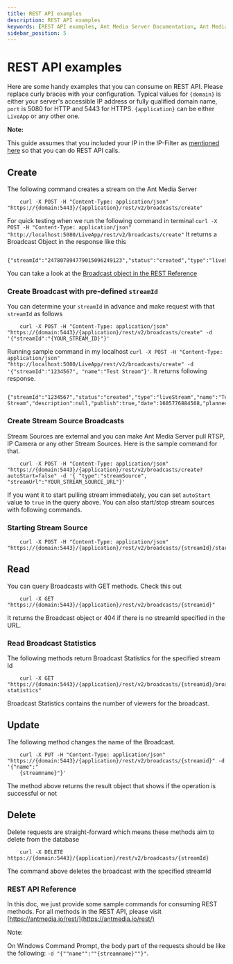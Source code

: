```yaml
---
title: REST API examples 
description: REST API examples
keywords: [REST API examples, Ant Media Server Documentation, Ant Media Server Tutorials]
sidebar_position: 5
---
```


# REST API examples

Here are some handy examples that you can consume on REST API. Please replace curly braces with your configuration. Typical values for ```{domain}``` is either your server's accessible IP address or fully qualified domain name, ```port``` is 5080 for HTTP and 5443 for HTTPS. ```{application}``` can be either ```LiveApp``` or any other one.

**Note:**

This guide assumes that you included your IP in the IP-Filter as [mentioned here](https://antmedia.io/docs/guides/developer-sdk-and-api/rest-api-guide/securing-rest-apis/#ip-filter-for-the-web-panel) so that you can do REST API calls.

Create
------

The following command creates a stream on the Ant Media Server
```
    curl -X POST -H "Content-Type: application/json" "https://{domain:5443}/{application}/rest/v2/broadcasts/create"
```
For quick testing when we run the following command in terminal ```curl -X POST -H "Content-Type: application/json" "http://localhost:5080/LiveApp/rest/v2/broadcasts/create"``` It returns a Broadcast Object in the response like this
```
    {"streamId":"247807894779015096249123","status":"created","type":"liveStream","name":null,"description":null,"publish":true,"date":1605776243606,"plannedStartDate":0,"plannedEndDate":0,"duration":0,"endPointList":null,"publicStream":true,"is360":false,"listenerHookURL":null,"category":null,"ipAddr":null,"username":null,"password":null,"quality":null,"speed":0.0,"streamUrl":null,"originAdress":"127.0.0.1","mp4Enabled":0,"webMEnabled":0,"expireDurationMS":0,"rtmpURL":"rtmp://127.0.0.1/LiveApp/247807894779015096249123","zombi":false,"pendingPacketSize":0,"hlsViewerCount":0,"webRTCViewerCount":0,"rtmpViewerCount":0,"startTime":0,"receivedBytes":0,"bitrate":0,"userAgent":"N/A","latitude":null,"longitude":null,"altitude":null,"mainTrackStreamId":null,"subTrackStreamIds":null,"absoluteStartTimeMs":0,"webRTCViewerLimit":-1,"hlsViewerLimit":-1}
```
You can take a look at the [Broadcast object in the REST Reference](https://antmedia.io/rest/)

### Create Broadcast with pre-defined ```streamId```

You can determine your ```streamId``` in advance and make request with that ```streamId``` as follows
```
    curl -X POST -H "Content-Type: application/json" "https://{domain:5443}/{application}/rest/v2/broadcasts/create" -d '{"streamId":"{YOUR_STREAM_ID}"}'
```
Running sample command in my localhost ```curl -X POST -H "Content-Type: application/json" "http://localhost:5080/LiveApp/rest/v2/broadcasts/create" -d '{"streamId":"1234567", "name":"Test Stream"}'```. It returns following response.
```
    {"streamId":"1234567","status":"created","type":"liveStream","name":"Test Stream","description":null,"publish":true,"date":1605776884508,"plannedStartDate":0,"plannedEndDate":0,"duration":0,"endPointList":null,"publicStream":true,"is360":false,"listenerHookURL":null,"category":null,"ipAddr":null,"username":null,"password":null,"quality":null,"speed":0.0,"streamUrl":null,"originAdress":"127.0.0.1","mp4Enabled":0,"webMEnabled":0,"expireDurationMS":0,"rtmpURL":"rtmp://127.0.0.1/LiveApp/1234567","zombi":false,"pendingPacketSize":0,"hlsViewerCount":0,"webRTCViewerCount":0,"rtmpViewerCount":0,"startTime":0,"receivedBytes":0,"bitrate":0,"userAgent":"N/A","latitude":null,"longitude":null,"altitude":null,"mainTrackStreamId":null,"subTrackStreamIds":null,"absoluteStartTimeMs":0,"webRTCViewerLimit":-1,"hlsViewerLimit":-1}
```
### Create Stream Source Broadcasts

Stream Sources are external and you can make Ant Media Server pull RTSP, IP Camera or any other Stream Sources. Here is the sample command for that.
```
    curl -X POST -H "Content-Type: application/json" "https://{domain:5443}/{application}/rest/v2/broadcasts/create?autoStart=false" -d '{ "type":"streamSource", "streamUrl":"YOUR_STREAM_SOURCE_URL"}'
```
If you want it to start pulling stream immediately, you can set ```autoStart``` value to ```true``` in the query above. You can also start/stop stream sources with following commands.

### Starting Stream Source
```
    curl -X POST -H "Content-Type: application/json" "https://{domain:5443}/{application}/rest/v2/broadcasts/{streamId}/start"
```
Read
----

You can query Broadcasts with GET methods. Check this out
```
    curl -X GET "https://{domain:5443}/{application}/rest/v2/broadcasts/{streamid}"
```
It returns the Broadcast object or 404 if there is no streamId specified in the URL.

### Read Broadcast Statistics

The following methods return Broadcast Statistics for the specified stream Id
```
    curl -X GET "https://{domain:5443}/{application}/rest/v2/broadcasts/{streamid}/broadcast-statistics"
```
Broadcast Statistics contains the number of viewers for the broadcast.

Update
------

The following method changes the name of the Broadcast.
```
    curl -X PUT -H "Content-Type: application/json" "https://{domain:5443}/{application}/rest/v2/broadcasts/{streamid}" -d '{"name":"
    {streamname}"}'
```
The method above returns the result object that shows if the operation is successful or not

Delete
------

Delete requests are straight-forward which means these methods aim to delete from the database 
```
    curl -X DELETE https://{domain:5443}/{application}/rest/v2/broadcasts/{streamId}
```
The command above deletes the broadcast with the specified streamId

### REST API Reference

In this doc, we just provide some sample commands for consuming REST methods. For all methods in the REST API, please visit [https://antmedia.io/rest/](https://antmedia.io/rest/)

Note:

On Windows Command Prompt, the body part of the requests should be like the following: ```-d "{""name"":""{streamname}""}"```.
